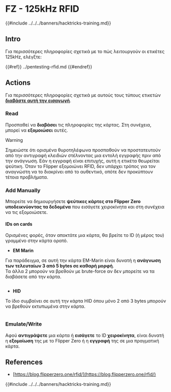 # FZ - 125kHz RFID

{{#include ../../../banners/hacktricks-training.md}}


## Intro

Για περισσότερες πληροφορίες σχετικά με το πώς λειτουργούν οι ετικέτες 125kHz, ελέγξτε:

{{#ref}}
../pentesting-rfid.md
{{#endref}}

## Actions

Για περισσότερες πληροφορίες σχετικά με αυτούς τους τύπους ετικετών [**διαβάστε αυτή την εισαγωγή**](../pentesting-rfid.md#low-frequency-rfid-tags-125khz).

### Read

Προσπαθεί να **διαβάσει** τις πληροφορίες της κάρτας. Στη συνέχεια, μπορεί να **εξομοιώσει** αυτές.

> [!WARNING]
> Σημειώστε ότι ορισμένα θυροτηλέφωνα προσπαθούν να προστατευτούν από την αντιγραφή κλειδιών στέλνοντας μια εντολή εγγραφής πριν από την ανάγνωση. Εάν η εγγραφή είναι επιτυχής, αυτή η ετικέτα θεωρείται ψεύτικη. Όταν το Flipper εξομοιώνει RFID, δεν υπάρχει τρόπος για τον αναγνώστη να το διακρίνει από το αυθεντικό, οπότε δεν προκύπτουν τέτοια προβλήματα.

### Add Manually

Μπορείτε να δημιουργήσετε **ψεύτικες κάρτες στο Flipper Zero υποδεικνύοντας τα δεδομένα** που εισάγετε χειροκίνητα και στη συνέχεια να τις εξομοιώσετε.

#### IDs on cards

Ορισμένες φορές, όταν αποκτάτε μια κάρτα, θα βρείτε το ID (ή μέρος του) γραμμένο στην κάρτα ορατό.

- **EM Marin**

Για παράδειγμα, σε αυτή την κάρτα EM-Marin είναι δυνατή η **ανάγνωση των τελευταίων 3 από 5 bytes σε καθαρή μορφή**.\
Τα άλλα 2 μπορούν να βρεθούν με brute-force αν δεν μπορείτε να τα διαβάσετε από την κάρτα.

<figure><img src="../../../images/image (104).png" alt=""><figcaption></figcaption></figure>

- **HID**

Το ίδιο συμβαίνει σε αυτή την κάρτα HID όπου μόνο 2 από 3 bytes μπορούν να βρεθούν εκτυπωμένα στην κάρτα.

<figure><img src="../../../images/image (1014).png" alt=""><figcaption></figcaption></figure>

### Emulate/Write

Αφού **αντιγράψετε** μια κάρτα ή **εισάγετε** το ID **χειροκίνητα**, είναι δυνατή η **εξομοίωση** της με το Flipper Zero ή η **εγγραφή** της σε μια πραγματική κάρτα.

## References

- [https://blog.flipperzero.one/rfid/](https://blog.flipperzero.one/rfid/)


{{#include ../../../banners/hacktricks-training.md}}
